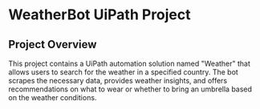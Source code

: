 # WeatherBot UiPath Project

## Project Overview

This project contains a UiPath automation solution named "Weather" that allows users to search for the weather in a specified country. The bot scrapes the necessary data, provides weather insights, and offers recommendations on what to wear or whether to bring an umbrella based on the weather conditions.
